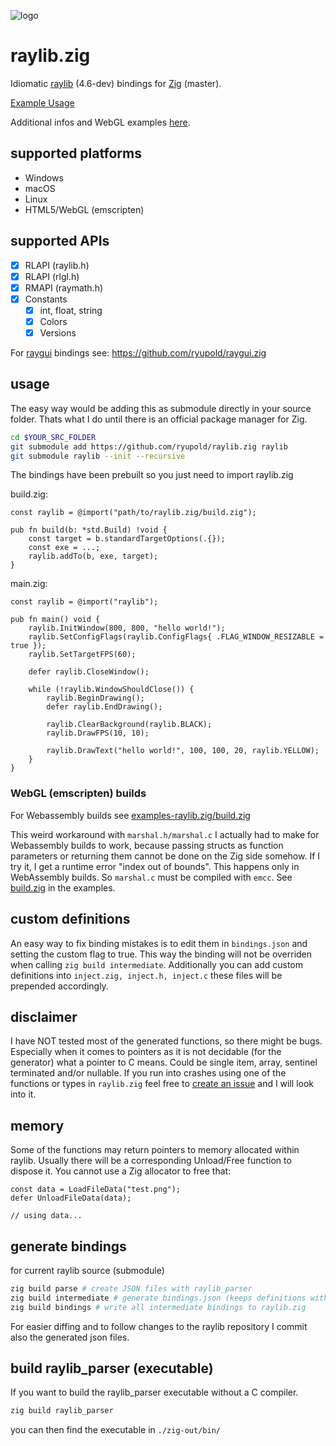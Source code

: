 ![logo](logo.png)

# raylib.zig
Idiomatic [raylib](https://www.raylib.com/) (4.6-dev) bindings for [Zig](https://ziglang.org/) (master).

[Example Usage](#usage)

Additional infos and WebGL examples [here](https://github.com/ryupold/examples-raylib.zig).

## supported platforms
- Windows
- macOS
- Linux
- HTML5/WebGL (emscripten)

## supported APIs
- [x] RLAPI (raylib.h)
- [x] RLAPI (rlgl.h)
- [x] RMAPI (raymath.h)
- [x] Constants
  - [x] int, float, string
  - [x] Colors
  - [x] Versions

For [raygui](https://github.com/raysan5/raygui) bindings see: https://github.com/ryupold/raygui.zig

## <a id="usage">usage</a>

The easy way would be adding this as submodule directly in your source folder.
Thats what I do until there is an official package manager for Zig.

```sh
cd $YOUR_SRC_FOLDER
git submodule add https://github.com/ryupold/raylib.zig raylib
git submodule raylib --init --recursive
```

The bindings have been prebuilt so you just need to import raylib.zig

build.zig:
```zig
const raylib = @import("path/to/raylib.zig/build.zig");

pub fn build(b: *std.Build) !void {
    const target = b.standardTargetOptions(.{});
    const exe = ...;
    raylib.addTo(b, exe, target);
}
```

main.zig:
```zig
const raylib = @import("raylib");

pub fn main() void {
    raylib.InitWindow(800, 800, "hello world!");
    raylib.SetConfigFlags(raylib.ConfigFlags{ .FLAG_WINDOW_RESIZABLE = true });
    raylib.SetTargetFPS(60);

    defer raylib.CloseWindow();

    while (!raylib.WindowShouldClose()) {
        raylib.BeginDrawing();
        defer raylib.EndDrawing();
        
        raylib.ClearBackground(raylib.BLACK);
        raylib.DrawFPS(10, 10);

        raylib.DrawText("hello world!", 100, 100, 20, raylib.YELLOW);
    }
}
```

### WebGL (emscripten) builds

For Webassembly builds see [examples-raylib.zig/build.zig](https://github.com/ryupold/examples-raylib.zig/blob/main/build.zig)

This weird workaround with `marshal.h/marshal.c` I actually had to make for Webassembly builds to work, because passing structs as function parameters or returning them cannot be done on the Zig side somehow. If I try it, I get a runtime error "index out of bounds". This happens only in WebAssembly builds. So `marshal.c` must be compiled with `emcc`. See [build.zig](https://github.com/ryupold/examples-raylib.zig/blob/main/build.zig) in the examples.

## custom definitions
An easy way to fix binding mistakes is to edit them in `bindings.json` and setting the custom flag to true. This way the binding will not be overriden when calling `zig build intermediate`. 
Additionally you can add custom definitions into `inject.zig, inject.h, inject.c` these files will be prepended accordingly.

## disclaimer
I have NOT tested most of the generated functions, so there might be bugs. Especially when it comes to pointers as it is not decidable (for the generator) what a pointer to C means. Could be single item, array, sentinel terminated and/or nullable. If you run into crashes using one of the functions or types in `raylib.zig` feel free to [create an issue](https://github.com/ryupold/raylib.zig/issues) and I will look into it.

## memory
Some of the functions may return pointers to memory allocated within raylib.
Usually there will be a corresponding Unload/Free function to dispose it. You cannot use a Zig allocator to free that:

```zig
const data = LoadFileData("test.png");
defer UnloadFileData(data);

// using data...
```

## generate bindings 
for current raylib source (submodule)

```sh
zig build parse # create JSON files with raylib_parser
zig build intermediate # generate bindings.json (keeps definitions with custom=true)
zig build bindings # write all intermediate bindings to raylib.zig
```

For easier diffing and to follow changes to the raylib repository I commit also the generated json files.

## build raylib_parser (executable)
If you want to build the raylib_parser executable without a C compiler.
```sh
zig build raylib_parser
```

you can then find the executable in `./zig-out/bin/`
